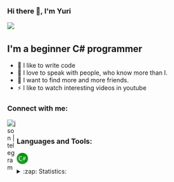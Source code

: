### Hi there 👋, I'm Yuri

![](https://komarev.com/ghpvc/?username=litolax)

## I'm a beginner C# programmer
- 💪 I like to write code
- 🎉 I love to speak with people, who know more than I.
- 🥅 I want to find more and more friends.
- ⚡ I like to watch interesting videos in youtube

### Connect with me:

[<img align="left" alt="json | telegram" width="22px" src="https://cdn.jsdelivr.net/npm/simple-icons@v3/icons/telegram.svg" />][telegram]

<br />

### Languages and Tools:

<img align="left" alt="React" width="26px" src="https://raw.githubusercontent.com/github/explore/80688e429a7d4ef2fca1e82350fe8e3517d3494d/topics/csharp/csharp.png" />


<br />
<br />

<details>
  <summary>:zap: Statistics:</summary>
   <img align="left" alt="codeSTACKr's GitHub Stats" src="https://github-readme-stats.vercel.app/api/top-langs/?username=litolax&layout=compact" />
    <br />
    <img align="left" alt="codeSTACKr's GitHub Stats" src="https://github-readme-stats.vercel.app/api?username=litolax&show_icons=true&theme=radical)" />
</details>



[telegram]: https://t.me/litolaxac
